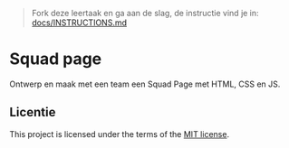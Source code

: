 > Fork deze leertaak en ga aan de slag, de instructie vind je in: [docs/INSTRUCTIONS.md](https://github.com/fdnd-task/your-tribe-squad-page/blob/main/docs/INSTRUCTIONS.md)

# Squad page

Ontwerp en maak met een team een Squad Page met HTML, CSS en JS.


## Licentie

This project is licensed under the terms of the [MIT license](./LICENSE).

